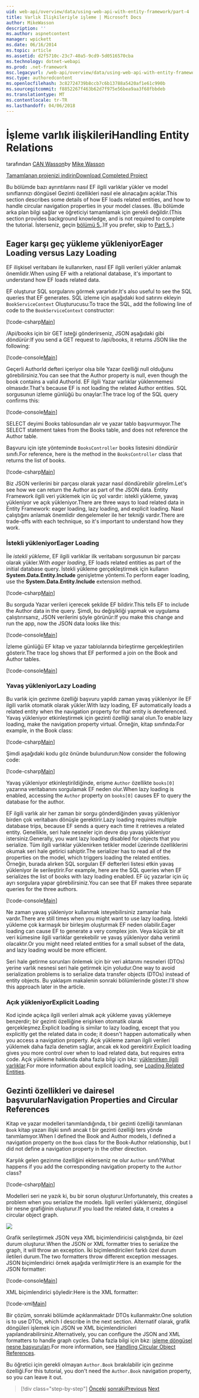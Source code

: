 ```yaml
---
uid: web-api/overview/data/using-web-api-with-entity-framework/part-4
title: Varlık İlişkileriyle işleme | Microsoft Docs
author: MikeWasson
description: ''
ms.author: aspnetcontent
manager: wpickett
ms.date: 06/16/2014
ms.topic: article
ms.assetid: d2f5710c-23c7-40a5-9cd9-5d0516570cba
ms.technology: dotnet-webapi
ms.prod: .net-framework
msc.legacyurl: /web-api/overview/data/using-web-api-with-entity-framework/part-4
msc.type: authoredcontent
ms.openlocfilehash: 3c82724739b8ccb7c6b13788a5420af1e61c990b
ms.sourcegitcommit: f8852267f463b62d7f975e56bea9aa3f68fbbdeb
ms.translationtype: MT
ms.contentlocale: tr-TR
ms.lasthandoff: 04/06/2018
---
```

<a name="handling-entity-relations"></a><span data-ttu-id="67a57-102">İşleme varlık ilişkileri</span><span class="sxs-lookup"><span data-stu-id="67a57-102">Handling Entity Relations</span></span>
====================
<span data-ttu-id="67a57-103">tarafından [CAN Wasson](https://github.com/MikeWasson)</span><span class="sxs-lookup"><span data-stu-id="67a57-103">by [Mike Wasson](https://github.com/MikeWasson)</span></span>

[<span data-ttu-id="67a57-104">Tamamlanan projenizi indirin</span><span class="sxs-lookup"><span data-stu-id="67a57-104">Download Completed Project</span></span>](https://github.com/MikeWasson/BookService)

<span data-ttu-id="67a57-105">Bu bölümde bazı ayrıntılarını nasıl EF ilgili varlıklar yükler ve model sınıflarınızı döngüsel Gezinti özellikleri nasıl ele alınacağını açıklar.</span><span class="sxs-lookup"><span data-stu-id="67a57-105">This section describes some details of how EF loads related entities, and how to handle circular navigation properties in your model classes.</span></span> <span data-ttu-id="67a57-106">(Bu bölümde arka plan bilgi sağlar ve öğreticiyi tamamlamak için gerekli değildir.</span><span class="sxs-lookup"><span data-stu-id="67a57-106">(This section provides background knowledge, and is not required to complete the tutorial.</span></span> <span data-ttu-id="67a57-107">İsterseniz, geçin [bölümü 5.](part-5.md).)</span><span class="sxs-lookup"><span data-stu-id="67a57-107">If you prefer, skip to [Part 5.](part-5.md).)</span></span>

## <a name="eager-loading-versus-lazy-loading"></a><span data-ttu-id="67a57-108">Eager karşı geç yükleme yükleniyor</span><span class="sxs-lookup"><span data-stu-id="67a57-108">Eager Loading versus Lazy Loading</span></span>

<span data-ttu-id="67a57-109">EF ilişkisel veritabanı ile kullanırken, nasıl EF ilgili verileri yükler anlamak önemlidir.</span><span class="sxs-lookup"><span data-stu-id="67a57-109">When using EF with a relational database, it's important to understand how EF loads related data.</span></span>

<span data-ttu-id="67a57-110">EF oluşturur SQL sorgularını görmek yararlıdır.</span><span class="sxs-lookup"><span data-stu-id="67a57-110">It's also useful to see the SQL queries that EF generates.</span></span> <span data-ttu-id="67a57-111">SQL izleme için aşağıdaki kod satırını ekleyin `BookServiceContext` Oluşturucusu:</span><span class="sxs-lookup"><span data-stu-id="67a57-111">To trace the SQL, add the following line of code to the `BookServiceContext` constructor:</span></span>

[!code-csharp[Main](part-4/samples/sample1.cs)]

<span data-ttu-id="67a57-112">/Api/books için bir GET isteği gönderirseniz, JSON aşağıdaki gibi döndürür:</span><span class="sxs-lookup"><span data-stu-id="67a57-112">If you send a GET request to /api/books, it returns JSON like the following:</span></span>

[!code-console[Main](part-4/samples/sample2.cmd)]

<span data-ttu-id="67a57-113">Geçerli AuthorId defteri içeriyor olsa bile Yazar özelliği null olduğunu görebilirsiniz.</span><span class="sxs-lookup"><span data-stu-id="67a57-113">You can see that the Author property is null, even though the book contains a valid AuthorId.</span></span> <span data-ttu-id="67a57-114">EF ilgili Yazar varlıklar yüklenmemesi olmasıdır.</span><span class="sxs-lookup"><span data-stu-id="67a57-114">That's because EF is not loading the related Author entities.</span></span> <span data-ttu-id="67a57-115">SQL sorgusunun izleme günlüğü bu onaylar:</span><span class="sxs-lookup"><span data-stu-id="67a57-115">The trace log of the SQL query confirms this:</span></span>

[!code-console[Main](part-4/samples/sample3.sql)]

<span data-ttu-id="67a57-116">SELECT deyimi Books tablosundan alır ve yazar tablo başvurmuyor.</span><span class="sxs-lookup"><span data-stu-id="67a57-116">The SELECT statement takes from the Books table, and does not reference the Author table.</span></span>

<span data-ttu-id="67a57-117">Başvuru için işte yönteminde `BooksController` books listesini döndürür sınıfı.</span><span class="sxs-lookup"><span data-stu-id="67a57-117">For reference, here is the method in the `BooksController` class that returns the list of books.</span></span>

[!code-csharp[Main](part-4/samples/sample4.cs)]

<span data-ttu-id="67a57-118">Biz JSON verilerini bir parçası olarak yazar nasıl döndürebilir görelim.</span><span class="sxs-lookup"><span data-stu-id="67a57-118">Let's see how we can return the Author as part of the JSON data.</span></span> <span data-ttu-id="67a57-119">Entity Framework ilgili veri yüklemek için üç yol vardır: istekli yükleme, yavaş yükleniyor ve açık yükleniyor.</span><span class="sxs-lookup"><span data-stu-id="67a57-119">There are three ways to load related data in Entity Framework: eager loading, lazy loading, and explicit loading.</span></span> <span data-ttu-id="67a57-120">Nasıl çalıştığını anlamak önemlidir dengelemeler ile her tekniği vardır.</span><span class="sxs-lookup"><span data-stu-id="67a57-120">There are trade-offs with each technique, so it's important to understand how they work.</span></span>

### <a name="eager-loading"></a><span data-ttu-id="67a57-121">İstekli yükleniyor</span><span class="sxs-lookup"><span data-stu-id="67a57-121">Eager Loading</span></span>

<span data-ttu-id="67a57-122">İle *istekli yükleme*, EF ilgili varlıklar ilk veritabanı sorgusunun bir parçası olarak yükler.</span><span class="sxs-lookup"><span data-stu-id="67a57-122">With *eager loading*, EF loads related entities as part of the initial database query.</span></span> <span data-ttu-id="67a57-123">İstekli yükleme gerçekleştirmek için kullanın **System.Data.Entity.Include** genişletme yöntemi.</span><span class="sxs-lookup"><span data-stu-id="67a57-123">To perform eager loading, use the **System.Data.Entity.Include** extension method.</span></span>

[!code-csharp[Main](part-4/samples/sample5.cs)]

<span data-ttu-id="67a57-124">Bu sorguda Yazar verileri içerecek şekilde EF bildirir.</span><span class="sxs-lookup"><span data-stu-id="67a57-124">This tells EF to include the Author data in the query.</span></span> <span data-ttu-id="67a57-125">Şimdi, bu değişikliği yapmak ve uygulama çalıştırırsanız, JSON verilerini şöyle görünür:</span><span class="sxs-lookup"><span data-stu-id="67a57-125">If you make this change and run the app, now the JSON data looks like this:</span></span>

[!code-console[Main](part-4/samples/sample6.cmd)]

<span data-ttu-id="67a57-126">İzleme günlüğü EF kitap ve yazar tablolarında birleştirme gerçekleştirilen gösterir.</span><span class="sxs-lookup"><span data-stu-id="67a57-126">The trace log shows that EF performed a join on the Book and Author tables.</span></span>

[!code-console[Main](part-4/samples/sample7.cmd)]

### <a name="lazy-loading"></a><span data-ttu-id="67a57-127">Yavaş yükleniyor</span><span class="sxs-lookup"><span data-stu-id="67a57-127">Lazy Loading</span></span>

<span data-ttu-id="67a57-128">Bu varlık için gezinme özelliği başvuru yapıldı zaman yavaş yükleniyor ile EF ilgili varlık otomatik olarak yükler.</span><span class="sxs-lookup"><span data-stu-id="67a57-128">With lazy loading, EF automatically loads a related entity when the navigation property for that entity is dereferenced.</span></span> <span data-ttu-id="67a57-129">Yavaş yükleniyor etkinleştirmek için gezinti özelliği sanal olun.</span><span class="sxs-lookup"><span data-stu-id="67a57-129">To enable lazy loading, make the navigation property virtual.</span></span> <span data-ttu-id="67a57-130">Örneğin, kitap sınıfında:</span><span class="sxs-lookup"><span data-stu-id="67a57-130">For example, in the Book class:</span></span>

[!code-csharp[Main](part-4/samples/sample8.cs?highlight=6)]

<span data-ttu-id="67a57-131">Şimdi aşağıdaki kodu göz önünde bulundurun:</span><span class="sxs-lookup"><span data-stu-id="67a57-131">Now consider the following code:</span></span>

[!code-csharp[Main](part-4/samples/sample9.cs)]

<span data-ttu-id="67a57-132">Yavaş yükleniyor etkinleştirildiğinde, erişme `Author` özellikte `books[0]` yazarına veritabanını sorgulamak EF neden olur.</span><span class="sxs-lookup"><span data-stu-id="67a57-132">When lazy loading is enabled, accessing the `Author` property on `books[0]` causes EF to query the database for the author.</span></span>

<span data-ttu-id="67a57-133">EF ilgili varlık alır her zaman bir sorgu gönderdiğinden yavaş yükleniyor birden çok veritabanı dönüşle gerektirir.</span><span class="sxs-lookup"><span data-stu-id="67a57-133">Lazy loading requires multiple database trips, because EF sends a query each time it retrieves a related entity.</span></span> <span data-ttu-id="67a57-134">Genellikle, seri hale nesneler için devre dışı yavaş yükleniyor istersiniz.</span><span class="sxs-lookup"><span data-stu-id="67a57-134">Generally, you want lazy loading disabled for objects that you serialize.</span></span> <span data-ttu-id="67a57-135">Tüm ilgili varlıklar yüklenirken tetikler model üzerinde özelliklerini okumak seri hale getirici sahiptir.</span><span class="sxs-lookup"><span data-stu-id="67a57-135">The serializer has to read all of the properties on the model, which triggers loading the related entities.</span></span> <span data-ttu-id="67a57-136">Örneğin, burada alırken SQL sorguları EF defterleri listesi etkin yavaş yükleniyor ile serileştirir.</span><span class="sxs-lookup"><span data-stu-id="67a57-136">For example, here are the SQL queries when EF serializes the list of books with lazy loading enabled.</span></span> <span data-ttu-id="67a57-137">EF üç yazarlar için üç ayrı sorgulara yapar görebilirsiniz.</span><span class="sxs-lookup"><span data-stu-id="67a57-137">You can see that EF makes three separate queries for the three authors.</span></span>

[!code-console[Main](part-4/samples/sample10.sql)]

<span data-ttu-id="67a57-138">Ne zaman yavaş yükleniyor kullanmak isteyebilirsiniz zamanlar hala vardır.</span><span class="sxs-lookup"><span data-stu-id="67a57-138">There are still times when you might want to use lazy loading.</span></span> <span data-ttu-id="67a57-139">İstekli yükleme çok karmaşık bir birleşim oluşturmak EF neden olabilir.</span><span class="sxs-lookup"><span data-stu-id="67a57-139">Eager loading can cause EF to generate a very complex join.</span></span> <span data-ttu-id="67a57-140">Veya küçük bir alt veri kümesine ilgili varlıklar gerekebilir ve yavaş yükleniyor daha verimli olacaktır.</span><span class="sxs-lookup"><span data-stu-id="67a57-140">Or you might need related entities for a small subset of the data, and lazy loading would be more efficient.</span></span>

<span data-ttu-id="67a57-141">Seri hale getirme sorunları önlemek için bir veri aktarımı nesneleri (DTOs) yerine varlık nesnesi seri hale getirmek için yoludur.</span><span class="sxs-lookup"><span data-stu-id="67a57-141">One way to avoid serialization problems is to serialize data transfer objects (DTOs) instead of entity objects.</span></span> <span data-ttu-id="67a57-142">Bu yaklaşım makalenin sonraki bölümlerinde göster.</span><span class="sxs-lookup"><span data-stu-id="67a57-142">I'll show this approach later in the article.</span></span>

### <a name="explicit-loading"></a><span data-ttu-id="67a57-143">Açık yükleniyor</span><span class="sxs-lookup"><span data-stu-id="67a57-143">Explicit Loading</span></span>

<span data-ttu-id="67a57-144">Kod içinde açıkça ilgili verileri almak açık yükleme yavaş yüklemeye benzerdir; bir gezinti özelliğine erişirken otomatik olarak gerçekleşmez.</span><span class="sxs-lookup"><span data-stu-id="67a57-144">Explicit loading is similar to lazy loading, except that you explicitly get the related data in code; it doesn't happen automatically when you access a navigation property.</span></span> <span data-ttu-id="67a57-145">Açık yükleme zaman ilgili verileri yüklemek daha fazla denetim sağlar, ancak ek kod gerektirir.</span><span class="sxs-lookup"><span data-stu-id="67a57-145">Explicit loading gives you more control over when to load related data, but requires extra code.</span></span> <span data-ttu-id="67a57-146">Açık yükleme hakkında daha fazla bilgi için bkz: [yüklenirken ilgili varlıklar](https://msdn.microsoft.com/data/jj574232#explicit).</span><span class="sxs-lookup"><span data-stu-id="67a57-146">For more information about explicit loading, see [Loading Related Entities](https://msdn.microsoft.com/data/jj574232#explicit).</span></span>

## <a name="navigation-properties-and-circular-references"></a><span data-ttu-id="67a57-147">Gezinti özellikleri ve dairesel başvurular</span><span class="sxs-lookup"><span data-stu-id="67a57-147">Navigation Properties and Circular References</span></span>

<span data-ttu-id="67a57-148">Kitap ve yazar modelleri tanımlandığında, t bir gezinti özelliği tanımlanan `Book` kitap yazarı ilişki sınıfı ancak t bir gezinti özelliği ters yönde tanımlamıyor.</span><span class="sxs-lookup"><span data-stu-id="67a57-148">When I defined the Book and Author models, I defined a navigation property on the `Book` class for the Book-Author relationship, but I did not define a navigation property in the other direction.</span></span>

<span data-ttu-id="67a57-149">Karşılık gelen gezinme özelliğini eklerseniz ne olur `Author` sınıfı?</span><span class="sxs-lookup"><span data-stu-id="67a57-149">What happens if you add the corresponding navigation property to the `Author` class?</span></span>

[!code-csharp[Main](part-4/samples/sample11.cs?highlight=7)]

<span data-ttu-id="67a57-150">Modelleri seri ne yazık ki, bu bir sorun oluşturur.</span><span class="sxs-lookup"><span data-stu-id="67a57-150">Unfortunately, this creates a problem when you serialize the models.</span></span> <span data-ttu-id="67a57-151">İlgili verileri yüklerseniz, döngüsel bir nesne grafiğinin oluşturur.</span><span class="sxs-lookup"><span data-stu-id="67a57-151">If you load the related data, it creates a circular object graph.</span></span>

![](part-4/_static/image1.png)

<span data-ttu-id="67a57-152">Grafik serileştirmek JSON veya XML biçimlendiricisi çalıştığında, bir özel durum oluşturur.</span><span class="sxs-lookup"><span data-stu-id="67a57-152">When the JSON or XML formatter tries to serialize the graph, it will throw an exception.</span></span> <span data-ttu-id="67a57-153">İki biçimlendiricileri farklı özel durum iletileri durum.</span><span class="sxs-lookup"><span data-stu-id="67a57-153">The two formatters throw different exception messages.</span></span> <span data-ttu-id="67a57-154">JSON biçimlendirici örnek aşağıda verilmiştir:</span><span class="sxs-lookup"><span data-stu-id="67a57-154">Here is an example for the JSON formatter:</span></span>

[!code-console[Main](part-4/samples/sample12.cmd)]

<span data-ttu-id="67a57-155">XML biçimlendirici şöyledir:</span><span class="sxs-lookup"><span data-stu-id="67a57-155">Here is the XML formatter:</span></span>

[!code-xml[Main](part-4/samples/sample13.xml)]

<span data-ttu-id="67a57-156">Bir çözüm, sonraki bölümde açıklanmaktadır DTOs kullanmaktır.</span><span class="sxs-lookup"><span data-stu-id="67a57-156">One solution is to use DTOs, which I describe in the next section.</span></span> <span data-ttu-id="67a57-157">Alternatif olarak, grafik döngüleri işlemek için JSON ve XML biçimlendiricileri yapılandırabilirsiniz.</span><span class="sxs-lookup"><span data-stu-id="67a57-157">Alternatively, you can configure the JSON and XML formatters to handle graph cycles.</span></span> <span data-ttu-id="67a57-158">Daha fazla bilgi için bkz: [işleme döngüsel nesne başvuruları](../../formats-and-model-binding/json-and-xml-serialization.md#handling_circular_object_references).</span><span class="sxs-lookup"><span data-stu-id="67a57-158">For more information, see [Handling Circular Object References](../../formats-and-model-binding/json-and-xml-serialization.md#handling_circular_object_references).</span></span>

<span data-ttu-id="67a57-159">Bu öğretici için gerekli olmayan `Author.Book` bırakılabilir için gezinme özelliği.</span><span class="sxs-lookup"><span data-stu-id="67a57-159">For this tutorial, you don't need the `Author.Book` navigation property, so you can leave it out.</span></span>

> [!div class="step-by-step"]
> <span data-ttu-id="67a57-160">[Önceki](part-3.md)
> [sonraki](part-5.md)</span><span class="sxs-lookup"><span data-stu-id="67a57-160">[Previous](part-3.md)
[Next](part-5.md)</span></span>
